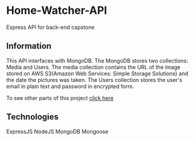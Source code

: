 # Home-Watcher-API
Express API for back-end capstone

## Information

This API interfaces with MongoDB.  The MongoDB stores two collections: Media and Users.  The media collection contains the URL of the image stored on AWS S3(Amazon Web Services: Simple Storage Solutions) and the date the pictures was taken.  The Users collection stores the user's email in plain text and password in encrypted form.

To see other parts of this project [click here](https://github.com/Wisbell/Home-Watcher)

## Technologies

ExpressJS
NodeJS
MongoDB
Mongoose
